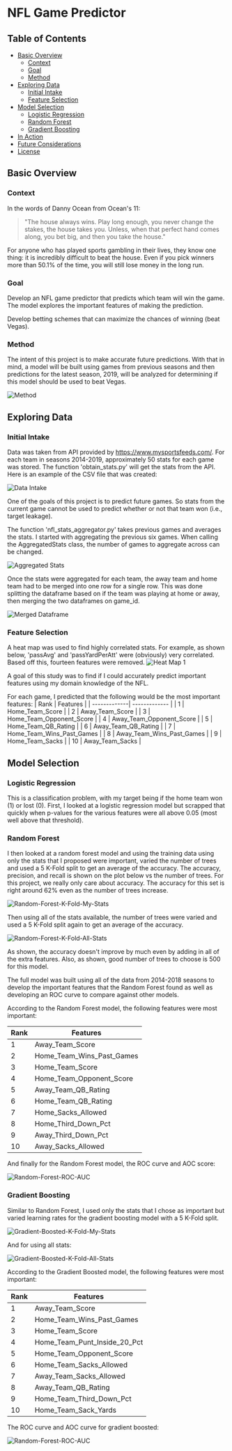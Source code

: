 # NFL Game Predictor

## Table of Contents

- [Basic Overview](#basic-overview)
  - [Context](#context)
  - [Goal](#goal)
  - [Method](#method)
- [Exploring Data](#exploring-data)
  - [Initial Intake](#initial-intake)
  - [Feature Selection](#feature-selection)
- [Model Selection](#model-selection)
  - [Logistic Regression](#logistic-regression)
  - [Random Forest](#random-forest)
  - [Gradient Boosting](#gradient-boosting)
- [In Action](#in-action)
- [Future Considerations](#future-considerations)
- [License](#license)

## Basic Overview

### Context

In the words of Danny Ocean from Ocean's 11:

>"The house always wins. Play long enough, you never change the stakes, the house takes you. Unless, when that perfect hand comes along, you bet big, and then you take the house."

For anyone who has played sports gambling in their lives, they know one thing: it is incredibly difficult to beat the house. Even if you pick winners more than 50.1% of the time, you will still lose money in the long run.

### Goal

Develop an NFL game predictor that predicts which team will win the game. The model explores the important features of making the prediction.

Develop betting schemes that can maximize the chances of winning (beat Vegas).

### Method

The intent of this project is to make accurate future predictions. With that in mind, a model will be built using games from previous seasons and then predictions for the latest season, 2019, will be analyzed for determining if this model should be used to beat Vegas.

![Method](images/method.png)

## Exploring Data

### Initial Intake

Data was taken from API provided by https://www.mysportsfeeds.com/. For each team in seasons 2014-2019, approximately 50 stats for each game was stored. The function 'obtain_stats.py' will get the stats from the API. Here is an example of the CSV file that was created:

![Data Intake](images/data_intake.png)

One of the goals of this project is to predict future games. So stats from the current game cannot be used to predict whether or not that team won (i.e., target leakage). 

The function 'nfl_stats_aggregator.py' takes previous games and averages the stats. I started with aggregating the previous six games. When calling the AggregatedStats class, the number of games to aggregate across can be changed.

![Aggregated Stats](images/aggregated_stats.png)

Once the stats were aggregated for each team, the away team and home team had to be merged into one row for a single row. This was done splitting the dataframe based on if the team was playing at home or away, then merging the two dataframes on game_id.

![Merged Dataframe](images/merged_dataframe.png)

### Feature Selection

A heat map was used to find highly correlated stats. For example, as shown below, 'passAvg' and 'passYardPerAtt' were (obviously) very correlated. Based off this, fourteen features were removed.
![Heat Map 1](images/heat_map_1.png)

A goal of this study was to find if I could accurately predict important features using my domain knowledge of the NFL.

For each game, I predicted that the following would be the most important features:
| Rank         | Features                  |
| -------------| -------------             |
| 1            | Home_Team_Score           |
| 2            | Away_Team_Score           |
| 3            | Home_Team_Opponent_Score  |
| 4            | Away_Team_Opponent_Score  |
| 5            | Home_Team_QB_Rating       |
| 6            | Away_Team_QB_Rating       |
| 7            | Home_Team_Wins_Past_Games |
| 8            | Away_Team_Wins_Past_Games |
| 9            | Home_Team_Sacks           |
| 10           | Away_Team_Sacks           |


## Model Selection

### Logistic Regression

This is a classification problem, with my target being if the home team won (1) or lost (0). First, I looked at a logistic regression model but scrapped that quickly when p-values for the various features were all above 0.05 (most well above that threshold).

### Random Forest

I then looked at a random forest model and using the training data using only the stats that I proposed were important, varied the number of trees and used a 5 K-Fold split to get an average of the accuracy. The accuracy, precision, and recall is shown on the plot below vs the number of trees. For this project, we really only care about accuracy. The accuracy for this set is right around 62% even as the number of trees increase.

![Random-Forest-K-Fold-My-Stats](images/rand_fore_vary_num_trees_my_stats.png)


Then using all of the stats available, the number of trees were varied and used a 5 K-Fold split again to get an average of the accuracy.

![Random-Forest-K-Fold-All-Stats](images/rand_fore_vary_num_trees.png)

As shown, the accuracy doesn't improve by much even by adding in all of the extra features. Also, as shown, good number of trees to choose is 500 for this model.

The full model was built using all of the data from 2014-2018 seasons to develop the important features that the Random Forest found as well as developing an ROC curve to compare against other models.

According to the Random Forest model, the following features were most important:

| Rank         | Features                  |
| -------------| -------------             |
| 1            | Away_Team_Score           |
| 2            | Home_Team_Wins_Past_Games |
| 3            | Home_Team_Score           |
| 4            | Home_Team_Opponent_Score  |
| 5            | Away_Team_QB_Rating       |
| 6            | Home_Team_QB_Rating       |
| 7            | Home_Sacks_Allowed        |
| 8            | Home_Third_Down_Pct       |
| 9            | Away_Third_Down_Pct       |
| 10           | Away_Sacks_Allowed        |

And finally for the Random Forest model, the ROC curve and AOC score:

![Random-Forest-ROC-AUC](images/rand_fore_roc_curve.png)

### Gradient Boosting

Similar to Random Forest, I used only the stats that I chose as important but varied learning rates for the gradient boosting model with a 5 K-Fold split.

![Gradient-Boosted-K-Fold-My-Stats](images/gradient_boost_vary_learning_rate_my_stats.png)

And for using all stats:

![Gradient-Boosted-K-Fold-All-Stats](images/gradient_boost_vary_learning_rate_all_stats.png)

According to the Gradient Boosted model, the following features were most important:

| Rank         | Features                    |
| -------------| -------------               |
| 1            | Away_Team_Score             |
| 2            | Home_Team_Wins_Past_Games   |
| 3            | Home_Team_Score             |
| 4            | Home_Team_Punt_Inside_20_Pct|
| 5            | Home_Team_Opponent_Score    |
| 6            | Home_Team_Sacks_Allowed     |
| 7            | Away_Team_Sacks_Allowed     |
| 8            | Away_Team_QB_Rating         |
| 9            | Home_Team_Third_Down_Pct    |
| 10           | Home_Team_Sack_Yards        |

The ROC curve and AOC curve for gradient boosted:

![Random-Forest-ROC-AUC](images/gradient_boost_roc_curve.png)


